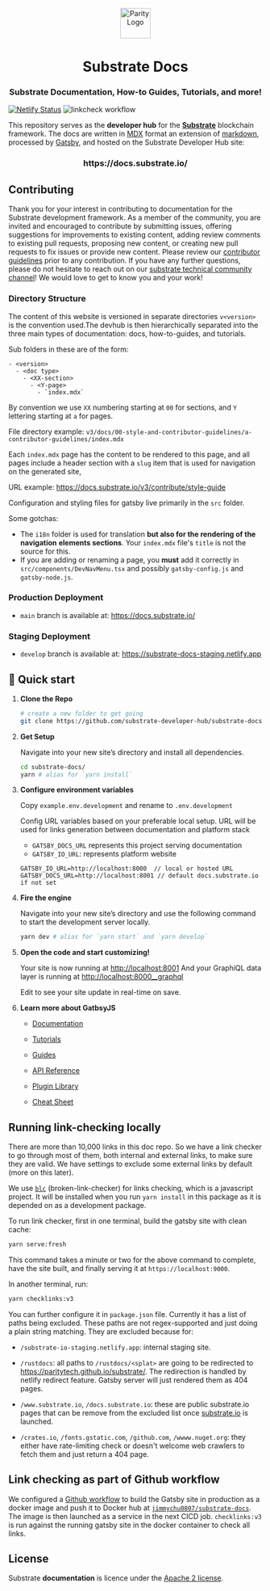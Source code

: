 <p align="center">
  <a href="https://www.parity.io">
    <img alt="Parity Logo" src="https://www.parity.io/images/parity_logo_light.png" width="60" />
  </a>
</p>
<h1 align="center">
  Substrate Docs
</h1>
<h3 align="center">
  Substrate Documentation, How-to Guides, Tutorials, and more!
</h3>

[![Netlify Status](https://api.netlify.com/api/v1/badges/65f522fe-eefa-434b-bdb3-6345d363c177/deploy-status)](https://app.netlify.com/sites/ecstatic-babbage-c109a3/deploys) ![linkcheck workflow](https://github.com/substrate-developer-hub/substrate-docs/actions/workflows/check-links.yml/badge.svg)

This repository serves as the **developer hub** for the **[Substrate](https://substrate.io)** blockchain
framework. The docs are written in [MDX](https://mdxjs.com/) format an extension of
[markdown](https://www.markdownguide.org/), processed by [Gatsby](https://www.gatsbyjs.com/), and
hosted on the Substrate Developer Hub site:

<h3 align="center">
  <a target=_blank>https://docs.substrate.io/</a>
</h3>

## Contributing

Thank you for your interest in contributing to documentation for the Substrate development
framework. As a member of the community, you are invited and encouraged to contribute by submitting
issues, offering suggestions for improvements to existing content, adding review comments to
existing pull requests, proposing new content, or creating new pull requests to fix issues or
provide new content. Please review our [contributor guidelines](/v3/contribute/style-guide) prior to
any contribution. If you have any further questions, please do not hesitate to reach out on our 
[substrate technical community channel](https://matrix.to/#/#substrate-technical:matrix.org)! We
would love to get to know you and your work!

### Directory Structure

The content of this website is versioned in separate directories `v<version>` is the convention
used.The devhub is then hierarchically separated into the three main types of documentation: docs,
how-to-guides, and tutorials. 

Sub folders in these are of the form:
```
- <version>
  - <doc type>
    - <XX-section>
      - <Y-page>
        - `index.mdx`
```
By convention we use `XX` numbering starting at `00` for sections, and `Y` lettering starting at `a`
for pages. 

File directory example: `v3/docs/00-style-and-contributor-guidelines/a-contributor-guidelines/index.mdx`

Each `index.mdx` page has the content to be rendered to this page, and all pages include a header
section with a `slug` item that is used for navigation on the generated site, 

URL example: https://docs.substrate.io/v3/contribute/style-guide

Configuration and styling files for gatsby live primarily in the `src` folder.

Some gotchas:
- The `i18n` folder is used for translation **but also for the rendering of the navigation**
  **elements sections**. Your `index.mdx` file's `title` is not the source for this.
- If you are adding or renaming a page, you **must** add it correctly in `src/components/DevNavMenu.tsx` and
  possibly `gatsby-config.js` and `gatsby-node.js`.

### Production Deployment

- `main` branch is available at: https://docs.substrate.io/

### Staging Deployment

- `develop` branch is available at: https://substrate-docs-staging.netlify.app

<!-- internal note:
***Important***

**Always create your own branch to work on the site, and submit pull requests to `develop`.** 

> We target `develop` for pushing new content before merging with `main` and publishing the site.
> The `main` branch is production ONLY and must be deployed by a WebDev or Communications teams
> member through Forestry.
-->

## 🚀 Quick start

1.  **Clone the Repo**

    ```bash
    # create a new folder to get going
    git clone https://github.com/substrate-developer-hub/substrate-docs.git
    ```

2.  **Get Setup**

    Navigate into your new site’s directory and install all dependencies.

    ```bash
    cd substrate-docs/
    yarn # alias for `yarn install`
    ```

3. **Configure environment variables**
    
    Copy `example.env.development` and rename to `.env.development`

    Config URL variables based on your preferable local setup. URL will be used for links generation between documentation and platform stack

    - `GATSBY_DOCS_URL` represents this project serving documentation
    - `GATSBY_IO_URL`: represents platform website

    ```
    GATSBY_IO_URL=http://localhost:8000  // local or hosted URL
    GATSBY_DOCS_URL=http://localhost:8001 // default docs.substrate.io if not set
    ```

4.  **Fire the engine**

    Navigate into your new site’s directory and use the following command to start the development server locally.

    ```bash
    yarn dev # alias for `yarn start` and `yarn develop`
    ```

5.  **Open the code and start customizing!**

    Your site is now running at [http://localhost:8001](http://localhost:8001)
    And your GraphiQL data layer is running at [http://localhost:8000\_\_graphql](http://localhost:8000\_\_graphql)

    Edit to see your site update in real-time on save.

6.  **Learn more about GatbsyJS**

    - [Documentation](https://www.gatsbyjs.com/docs/)

    - [Tutorials](https://www.gatsbyjs.com/tutorial/)
    - [Guides](https://www.gatsbyjs.com/tutorial/)

    - [API Reference](https://www.gatsbyjs.com/docs/api-reference/)

    - [Plugin Library](https://www.gatsbyjs.com/plugins)

    - [Cheat Sheet](https://www.gatsbyjs.com/docs/cheat-sheet/)

## Running link-checking locally

There are more than 10,000 links in this doc repo. So we have a link checker to go through most of
them, both internal and external links, to make sure they are valid. We have settings to exclude
some external links by default (more on this later).

We use [`blc`](https://github.com/stevenvachon/broken-link-checker) (broken-link-checker) for links
checking, which is a javascript project. It will be installed when you run `yarn install` in this
package as it is depended on as a development package.

To run link checker, first in one terminal, build the gatsby site with clean cache:

```bash
yarn serve:fresh
```

This command takes a minute or two for the above command to complete, have the site built, and
finally serving it at `https://localhost:9000`.

In another terminal, run:

```bash
yarn checklinks:v3
```

You can further configure it in `package.json` file. Currently it has a list of paths being
excluded. These paths are not regex-supported and just doing a plain string matching. They are
excluded because for:

- `/substrate-io-staging.netlify.app`: internal staging site.

- `/rustdocs`: all paths to `/rustdocs/<splat>` are going to be redirected to
  [https://paritytech.github.io/substrate/<splat>](https://paritytech.github.io/substrate). The
  redirection is handled by netlify redirect feature. Gatsby server will just rendered them as 404
  pages.

- `/www.substrate.io`, `/docs.substrate.io`: these are public substrate.io pages that can be remove
  from the excluded list once [substrate.io](https://www.substrate.io) is launched.

- `/crates.io`, `/fonts.gstatic.com`, `/github.com`, `/wwww.nuget.org`: they either have
  rate-limiting check or doesn't welcome web crawlers to fetch them and just return a 404 page.

## Link checking as part of Github workflow

We configured a [Github workflow](../.github/workflows/check-links.yml) to build the Gatsby site in
production as a docker image and push it to Docker hub at
[`jimmychu0807/substrate-docs`](https://hub.docker.com/repository/docker/jimmychu0807/substrate-docs).
The image is then launched as a service in the next CICD job. `checklinks:v3` is run against the
running gatsby site in the docker container to check all links.

## License

Substrate **documentation** is licence under the [Apache 2 license](./LICENSE).